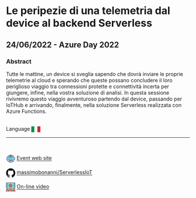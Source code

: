 # Le peripezie di una telemetria dal device al backend Serverless
## 24/06/2022 - Azure Day 2022
### Abstract
Tutte le mattine, un device si sveglia sapendo che dovrà inviare le proprie telemetrie al cloud e sperando che queste possano concludere il loro periglioso viaggio tra connessioni protette e connettività incerta per giungere, infine, nella vostra soluzione di analisi. In questa sessione rivivremo questo viaggio avventuroso partendo dal device, passando per IoTHub e arrivando, finalmente, nella soluzione Serverless realizzata con Azure Functions.

<br/>
Language <img width="25" src="https://raw.githubusercontent.com/dpcons/DPCons/Dev/Resources/FlagItaly.svg" style="vertical-align:middle">

<br/>

---

<br/>
<p>
<img width="25" src="https://raw.githubusercontent.com/massimobonanni/massimobonanni/master/images/eventwebsite.svg" style="vertical-align:middle"> 
<a href="https://azureday.it/">Event web site</a>
</p>

<p>
<img width="25" src="https://raw.githubusercontent.com/massimobonanni/massimobonanni/master/images/github.svg" style="vertical-align:middle"> 
<a href="https://github.com/massimobonanni/ServerlessIoT" target="_blank">massimobonanni/ServerlessIoT
</a>
</p>

<p>
<img width="25" src="https://raw.githubusercontent.com/massimobonanni/massimobonanni/master/images/video.svg" style="vertical-align:middle"> 
<a href="https://youtu.be/58KMCzDtTsY?t=27025" target="_blank">On-line video</a>
</p> 